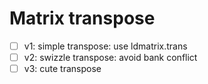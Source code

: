 # Matrix transpose

- [ ] v1: simple transpose: use ldmatrix.trans
- [ ] v2: swizzle transpose: avoid bank conflict
- [ ] v3: cute transpose
